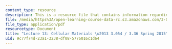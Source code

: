 ```yaml
---
content_type: resource
description: This is a resource file that contains information regarding lecture 13.
file: /media/https%3A/open-learning-course-data-rc.s3.amazonaws.com/3-054-cellular-solids-structure-properties-and-applications-spring-2015/9c77f74d23a13238df085776016c1d64_MIT3_054S15_L13_Cellular.pdf
file_type: application/pdf
resourcetype: Document
title: "Lecture 13: Cellular Materials \u2013 3.054 / 3.36 Spring 2015"
uid: 9c77f74d-23a1-3238-df08-5776016c1d64
---
```

